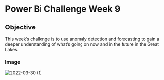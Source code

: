 # Power Bi Challenge Week 9

## Objective 
This week’s challenge is to use anomaly detection and forecasting to gain a deeper understanding of what’s going on now and in the future in the Great Lakes.

### Image

![2022-03-30 (1)](https://user-images.githubusercontent.com/70821494/160927112-86175dcf-09a4-422f-8310-9d0fc1a835c4.png)
